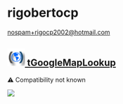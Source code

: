 # rigobertocp
  <nospam+rigocp2002@hotmail.com>

## <a href='./components/tGoogleMapLookup/readme.md'><img src='./components/tGoogleMapLookup/logo.jpg' width='40' height='40'> tGoogleMapLookup</a>
 :warning: Compatibility not known

<img src='./components/tGoogleMapLookup/sample.jpg'>
